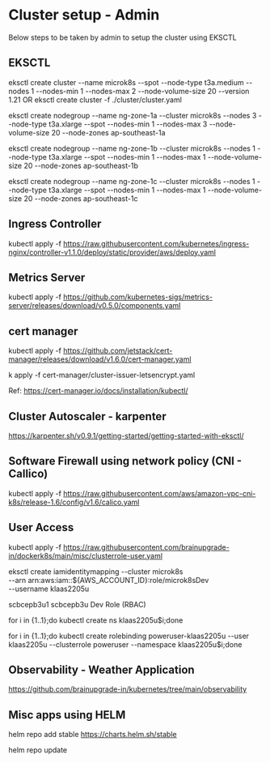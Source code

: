 # Cluster setup - Admin
Below steps to be taken by admin to setup the cluster using EKSCTL

## EKSCTL

eksctl create cluster --name microk8s --spot --node-type t3a.medium --nodes 1 --nodes-min 1 --nodes-max 2 --node-volume-size 20 --version  1.21
OR
eksctl create cluster -f ./cluster/cluster.yaml

eksctl create nodegroup --name ng-zone-1a --cluster microk8s --nodes 3 --node-type t3a.xlarge --spot --nodes-min 1 --nodes-max 3 --node-volume-size 20 --node-zones ap-southeast-1a

eksctl create nodegroup --name ng-zone-1b --cluster microk8s --nodes 1 --node-type t3a.xlarge --spot --nodes-min 1 --nodes-max 1 --node-volume-size 20 --node-zones ap-southeast-1b

eksctl create nodegroup --name ng-zone-1c --cluster microk8s --nodes 1 --node-type t3a.xlarge --spot --nodes-min 1 --nodes-max 1 --node-volume-size 20 --node-zones ap-southeast-1c

## Ingress Controller
kubectl apply -f https://raw.githubusercontent.com/kubernetes/ingress-nginx/controller-v1.1.0/deploy/static/provider/aws/deploy.yaml


## Metrics Server
kubectl apply -f https://github.com/kubernetes-sigs/metrics-server/releases/download/v0.5.0/components.yaml

## cert manager

kubectl apply -f https://github.com/jetstack/cert-manager/releases/download/v1.6.0/cert-manager.yaml

k apply -f cert-manager/cluster-issuer-letsencrypt.yaml

Ref: https://cert-manager.io/docs/installation/kubectl/

## Cluster Autoscaler - karpenter
https://karpenter.sh/v0.9.1/getting-started/getting-started-with-eksctl/

## Software Firewall using network policy (CNI - Callico)
kubectl apply -f https://raw.githubusercontent.com/aws/amazon-vpc-cni-k8s/release-1.6/config/v1.6/calico.yaml

## User Access

kubectl apply -f https://raw.githubusercontent.com/brainupgrade-in/dockerk8s/main/misc/clusterrole-user.yaml

eksctl create iamidentitymapping --cluster microk8s \
  --arn arn:aws:iam::${AWS_ACCOUNT_ID}:role/microk8sDev \
  --username klaas2205u

scbcepb3u1   scbcepb3u  Dev Role (RBAC)

for i in {1..1};do kubectl create ns  klaas2205u$i;done

for i in {1..1};do kubectl create rolebinding poweruser-klaas2205u --user klaas2205u --clusterrole poweruser --namespace klaas2205u$i;done

## Observability - Weather Application
https://github.com/brainupgrade-in/kubernetes/tree/main/observability

## Misc apps using HELM

helm repo add stable https://charts.helm.sh/stable

helm repo update
